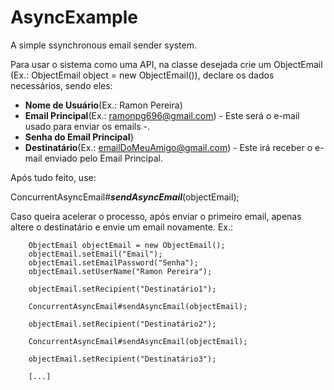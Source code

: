 # AsyncExample
A simple ssynchronous email sender system.

Para usar o sistema como uma API, na classe desejada crie um ObjectEmail (Ex.: ObjectEmail object = new ObjectEmail()),
declare os dados necessários, sendo eles:

- **Nome de Usuário**(Ex.: Ramon Pereira)
- **Email Principal**(Ex.: ramonpg696@gmail.com) - Este será o e-mail usado para enviar os emails -.
- **Senha do Email Principal**}
- **Destinatário**(Ex.: emailDoMeuAmigo@gmail.com) - Este irá receber o e-mail enviado pelo Email Principal.

Após tudo feito, use:

ConcurrentAsyncEmail#***sendAsyncEmail***(objectEmail);

Caso queira acelerar o processo, após enviar o primeiro email, apenas altere o destinatário e envie um email novamente. Ex.:


        ObjectEmail objectEmail = new ObjectEmail();
        objectEmail.setEmail("Email"); 
        objectEmail.setEmailPassword("Senha");
        objectEmail.setUserName("Ramon Pereira");
        
        objectEmail.setRecipient("Destinatário1");

        ConcurrentAsyncEmail#sendAsyncEmail(objectEmail);
        
        objectEmail.setRecipient("Destinatário2");
        
        ConcurrentAsyncEmail#sendAsyncEmail(objectEmail);
        
        objectEmail.setRecipient("Destinatário3");
        
        [...]
